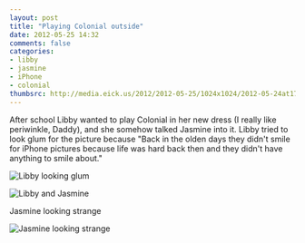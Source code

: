 ```yaml
---
layout: post
title: "Playing Colonial outside"
date: 2012-05-25 14:32
comments: false
categories: 
- libby
- jasmine
- iPhone
- colonial
thumbsrc: http://media.eick.us/2012/2012-05-25/1024x1024/2012-05-24at17.29.40.jpg
---
```

After school Libby wanted to play Colonial in her new dress (I really like periwinkle, Daddy), and she somehow talked Jasmine into it.  Libby tried to look glum for the picture because "Back in the olden days they didn't smile for iPhone pictures because life was hard back then and they didn't have anything to smile about."




![Libby looking glum](http://media.eick.us/media/photographs/2012/2012-05-25/2012-05-24at17.36.27.jpg)




![Libby and Jasmine](http://media.eick.us/media/photographs/2012/2012-05-25/2012-05-24at17.29.40.jpg)



Jasmine looking strange



![Jasmine looking strange](http://media.eick.us/media/photographs/2012/2012-05-25/2012-05-24at17.28.37.jpg)

